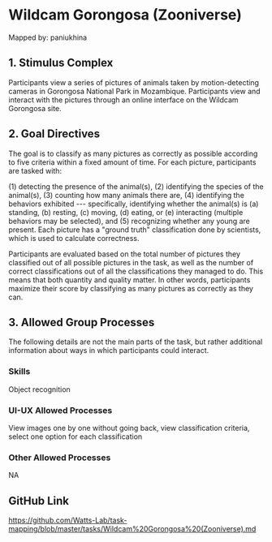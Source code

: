 # Wildcam Gorongosa (Zooniverse)

Mapped by: paniukhina 

## 1. Stimulus Complex 
Participants view a series of pictures of animals taken by motion-detecting cameras in Gorongosa National Park in Mozambique. Participants view and interact with the pictures through an online interface on the Wildcam Gorongosa site.

## 2. Goal Directives 
The goal is to classify as many pictures as correctly as possible according to five criteria within a fixed amount of time. For each picture, participants are tasked with:

(1) detecting the presence of the animal(s), (2) identifying the species of the animal(s), (3) counting how many animals there are, (4) identifying the behaviors exhibited --- specifically, identifying whether the animal(s) is (a) standing, (b) resting, (c) moving, (d) eating, or (e) interacting (multiple behaviors may be selected), and (5) recognizing whether any young are present. Each picture has a "ground truth" classification done by scientists, which is used to calculate correctness.

Participants are evaluated based on the total number of pictures they classified out of all possible pictures in the task, as well as the number of correct classifications out of all the classifications they managed to do. This means that both quantity and quality matter. In other words, participants maximize their score by classifying as many pictures as correctly as they can.

## 3. Allowed Group Processes 
The following details are not the main parts of the task, but rather additional information about ways in which participants could interact.

### Skills 
Object recognition

### UI-UX Allowed Processes
View images one by one without going back, view classification criteria, select one option for each classification

### Other Allowed Processes
NA

## GitHub Link 
https://github.com/Watts-Lab/task-mapping/blob/master/tasks/Wildcam%20Gorongosa%20(Zooniverse).md
